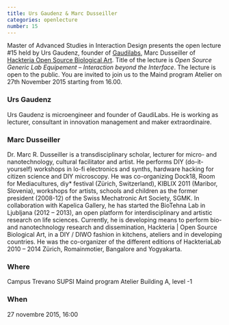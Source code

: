 ```yaml
---
title: Urs Gaudenz & Marc Dusseiller
categories: openlecture
number: 15
---
```


Master of Advanced Studies in Interaction Design presents the open lecture #15 held by Urs Gaudenz, founder of [Gaudilabs][gaudilabs], Marc Dusseiller of [Hackteria Open Source Biological Art][hackteria].
Title of the lecture is _Open Source Generic Lab Equipement – Interaction beyond the Interface_.
The lecture is open to the public. You are invited to join us to the Maind program Atelier on 27th November 2015 starting from 16.00.

### Urs Gaudenz
Urs Gaudenz is microengineer and founder of GaudiLabs. He is working as lecturer, consultant in innovation management and maker extraordinaire.

### Marc Dusseiller
Dr. Marc R. Dusseiller is a transdisciplinary scholar, lecturer for micro- and nanotechnology, cultural facilitator and artist. He performs DIY (do-it-yourself) workshops in lo-fi electronics and synths, hardware hacking for citizen science and DIY microscopy. He was co-organizing Dock18, Room for Mediacultures, diy* festival (Zürich, Switzerland), KIBLIX 2011 (Maribor, Slovenia), workshops for artists, schools and children as the former president (2008-12) of the Swiss Mechatronic Art Society, SGMK. In collaboration with Kapelica Gallery, he has started the BioTehna Lab in Ljubljana (2012 – 2013), an open platform for interdisciplinary and artistic research on life sciences. Currently, he is developing means to perform bio- and nanotechnology research and dissemination, Hackteria | Open Source Biological Art, in a DIY / DIWO fashion in kitchens, ateliers and in developing countries. He was the co-organizer of the different editions of HackteriaLab 2010 – 2014 Zürich, Romainmotier, Bangalore and Yogyakarta.

### Where 
Campus Trevano SUPSI
Maind program Atelier
Building A, level -1

### When
27 novembre 2015, 16:00

[gaudilabs]: http://www.gaudi.ch/GaudiLabs/
[hackteria]: http://hackteria.org/